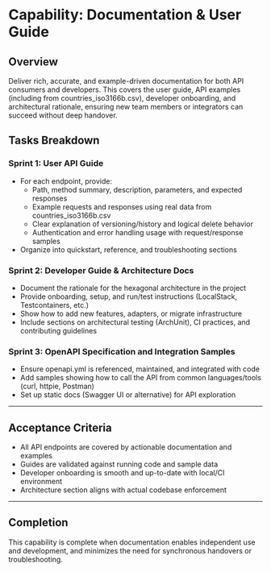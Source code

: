 # Capability: Documentation & User Guide

## Overview
Deliver rich, accurate, and example-driven documentation for both API consumers and developers. This covers the user guide, API examples (including from countries_iso3166b.csv), developer onboarding, and architectural rationale, ensuring new team members or integrators can succeed without deep handover.

## Tasks Breakdown

### Sprint 1: User API Guide
- For each endpoint, provide:
  - Path, method summary, description, parameters, and expected responses
  - Example requests and responses using real data from countries_iso3166b.csv
  - Clear explanation of versioning/history and logical delete behavior
  - Authentication and error handling usage with request/response samples
- Organize into quickstart, reference, and troubleshooting sections

### Sprint 2: Developer Guide & Architecture Docs
- Document the rationale for the hexagonal architecture in the project
- Provide onboarding, setup, and run/test instructions (LocalStack, Testcontainers, etc.)
- Show how to add new features, adapters, or migrate infrastructure
- Include sections on architectural testing (ArchUnit), CI practices, and contributing guidelines

### Sprint 3: OpenAPI Specification and Integration Samples
- Ensure openapi.yml is referenced, maintained, and integrated with code
- Add samples showing how to call the API from common languages/tools (curl, httpie, Postman)
- Set up static docs (Swagger UI or alternative) for API exploration

---

## Acceptance Criteria
- All API endpoints are covered by actionable documentation and examples
- Guides are validated against running code and sample data
- Developer onboarding is smooth and up-to-date with local/CI environment
- Architecture section aligns with actual codebase enforcement

---

## Completion
This capability is complete when documentation enables independent use and development, and minimizes the need for synchronous handovers or troubleshooting.
